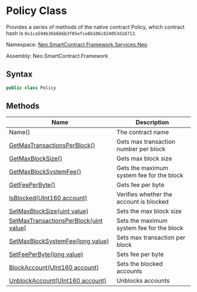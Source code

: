 # Policy Class

Provides a series of methods of the native contract Policy, which contract hash is `0x1ca594b36b6b6b3f05efce8b106c824053d18713`.

Namespace: [Neo.SmartContract.Framework.Services.Neo](../neo.md)

Assembly: Neo.SmartContract.Framework

## Syntax

```c#
public class Policy
```

## Methods

| Name                                                         | Description                               |
| ------------------------------------------------------------ | ----------------------------------------- |
| Name()                                                       | The contract name                         |
| [GetMaxTransactionsPerBlock()](Policy/GetMaxTransactionsPerBlock.md) | Gets max transaction number per block     |
| [GetMaxBlockSize()](Policy/GetMaxBlockSize.md)               | Gets max block size                       |
| [GetMaxBlockSystemFee()](Policy/GetMaxBlockSystemFee.md)     | Gets the maximum system fee for the block |
| [GetFeePerByte()](Policy/GetFeePerByte.md)                   | Gets fee per byte                         |
| [IsBlocked(UInt160 account)](Policy/IsBlocked.md)            | Verifies whether the account is blocked   |
| [SetMaxBlockSize(uint value)](Policy/SetMaxBlockSize.md)     | Sets the max block size                   |
| [SetMaxTransactionsPerBlock(uint value)](Policy/SetMaxTransactionsPerBlock.md) | Sets the maximum system fee for the block |
| [SetMaxBlockSystemFee(long value)](Policy/SetMaxBlockSystemFee.md) | Sets max transaction per block            |
| [SetFeePerByte(long value)](Policy/SetFeePerByte.md)         | Sets fee per byte                         |
| [BlockAccount(UInt160 account)](Policy/BlockAccount.md)      | Sets the blocked accounts                 |
| [UnblockAccount(UInt160 account)](Policy/UnblockAccount.md)  | Unblocks accounts                         |
